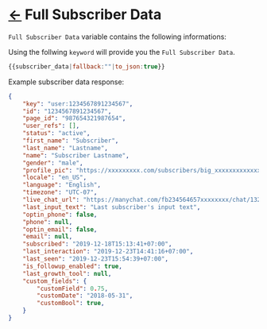 # [←](README.md) Full Subscriber Data
`Full Subscriber Data` variable contains the following informations:

Using the follwing `keyword` will provide you the `Full Subscriber Data`.
```js
{{subscriber_data|fallback:""|to_json:true}}
```

Example subscriber data response:
```json
{
    "key": "user:1234567891234567",
    "id": "1234567891234567",
    "page_id": "987654321987654",
    "user_refs": [],
    "status": "active",
    "first_name": "Subscriber",
    "last_name": "Lastname",
    "name": "Subscriber Lastname",
    "gender": "male",
    "profile_pic": "https://xxxxxxxxx.com/subscribers/big_xxxxxxxxxxxxxxxx.jpg",
    "locale": "en_US",
    "language": "English",
    "timezone": "UTC-07",
    "live_chat_url": "https://manychat.com/fb234564657xxxxxxxx/chat/13245647xxxxxxxxx",
    "last_input_text": "Last subscriber's input text",
    "optin_phone": false,
    "phone": null,
    "optin_email": false,
    "email": null,
    "subscribed": "2019-12-18T15:13:41+07:00",
    "last_interaction": "2019-12-23T14:41:16+07:00",
    "last_seen": "2019-12-23T15:54:39+07:00",
    "is_followup_enabled": true,
    "last_growth_tool": null,
    "custom_fields": {
        "customField": 0.75,
        "customDate": "2018-05-31",
        "customBool": true,
    }
}
```
